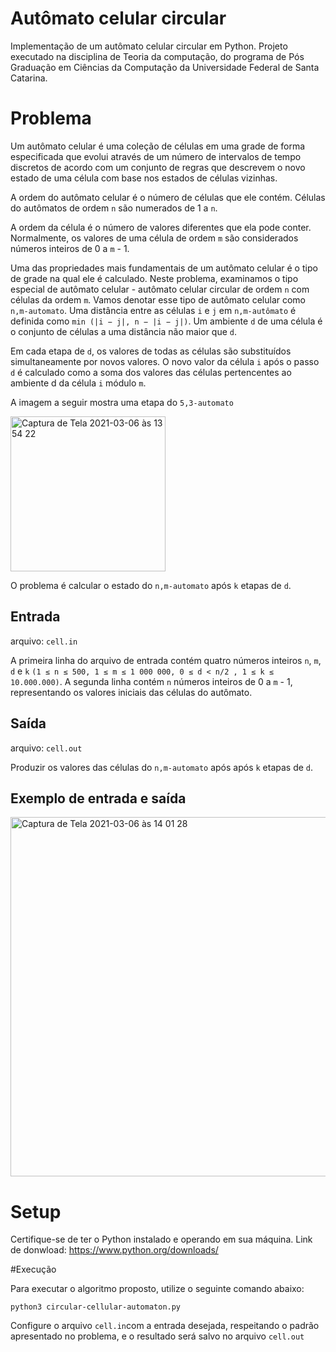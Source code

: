 # Autômato celular circular

Implementação de um autômato celular circular em Python. Projeto executado na disciplina de Teoria da computação, do programa de Pós Graduação em Ciências da Computação da Universidade Federal de Santa Catarina.

# Problema 

Um autômato celular é uma coleção de células em uma grade de forma especificada que evolui através de um número de intervalos de tempo discretos de acordo com um conjunto de regras que descrevem o novo estado de uma célula com base nos estados de células vizinhas. 

A ordem do autômato celular é o número de células que ele contém. Células do autômatos de ordem ```n``` são numerados de 1 a ```n```.

A ordem da célula é o número de valores diferentes que ela pode conter. Normalmente, os valores de uma célula de ordem ```m``` são considerados números inteiros de 0 a ```m``` - 1.

Uma das propriedades mais fundamentais de um autômato celular é o tipo de grade na qual ele é calculado. Neste problema, examinamos o tipo especial de autômato celular - autômato celular circular de ordem ```n``` com células da ordem ```m```. Vamos denotar esse tipo de autômato celular como ```n,m-automato```.
Uma distância entre as células ```i``` e ```j``` em ```n,m-autômato``` é definida como ```min (|i − j|, n − |i − j|)```. Um ambiente ```d``` de uma célula é o conjunto de células a uma distância não maior que ```d```.

Em cada etapa de ```d```, os valores de todas as células são substituídos simultaneamente por novos valores. O novo valor da célula ```i``` após o passo ```d``` é calculado como a soma dos valores das células pertencentes ao ambiente d da célula ```i``` módulo ```m```.

A imagem a seguir mostra uma etapa do ```5,3-automato```

<img width="248" alt="Captura de Tela 2021-03-06 às 13 54 22" src="https://user-images.githubusercontent.com/11572814/110214479-76919500-7e83-11eb-9977-0b4b143788e1.png">

O problema é calcular o estado do ```n,m-automato``` após ```k``` etapas de ```d```.

## Entrada

arquivo: ```cell.in```

A primeira linha do arquivo de entrada contém quatro números inteiros ```n```, ```m```, ```d``` e ```k``` ```(1 ≤ n ≤ 500, 1 ≤ m ≤ 1 000 000, 0 ≤ d < n/2 , 1 ≤ k ≤ 10.000.000)```. A segunda linha contém ```n``` números inteiros de 0 a ```m``` - 1, representando os valores iniciais das células do autômato.

## Saída

arquivo: ```cell.out```

Produzir os valores das células do ```n,m-automato``` após após ```k``` etapas de ```d```.

## Exemplo de entrada e saída
<img width="575" alt="Captura de Tela 2021-03-06 às 14 01 28" src="https://user-images.githubusercontent.com/11572814/110214678-75ad3300-7e84-11eb-8d27-9470b4acd952.png">

# Setup

Certifique-se de ter o Python instalado e operando em sua máquina.
Link de donwload: https://www.python.org/downloads/

#Execução

Para executar o algoritmo proposto, utilize o seguinte comando abaixo: 
```
python3 circular-cellular-automaton.py 
```

Configure o arquivo ```cell.in```com a entrada desejada, respeitando o padrão apresentado no problema, e o resultado será salvo no arquivo ```cell.out```







